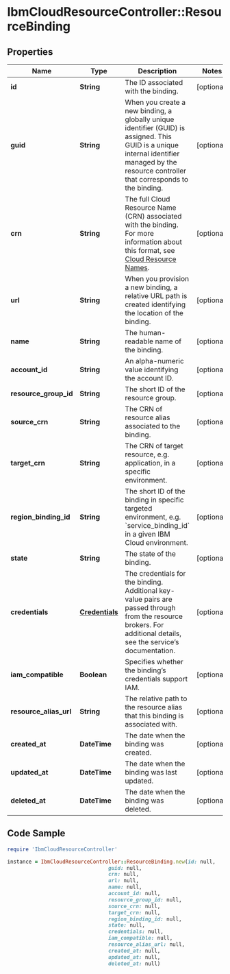 # IbmCloudResourceController::ResourceBinding

## Properties

Name | Type | Description | Notes
------------ | ------------- | ------------- | -------------
**id** | **String** | The ID associated with the binding. | [optional] 
**guid** | **String** | When you create a new binding, a globally unique identifier (GUID) is assigned. This GUID is a unique internal identifier managed by the resource controller that corresponds to the binding. | [optional] 
**crn** | **String** | The full Cloud Resource Name (CRN) associated with the binding. For more information about this format, see [Cloud Resource Names](https://cloud.ibm.com/docs/overview?topic&#x3D;overview-crn). | [optional] 
**url** | **String** | When you provision a new binding, a relative URL path is created identifying the location of the binding. | [optional] 
**name** | **String** | The human-readable name of the binding. | [optional] 
**account_id** | **String** | An alpha-numeric value identifying the account ID. | [optional] 
**resource_group_id** | **String** | The short ID of the resource group. | [optional] 
**source_crn** | **String** | The CRN of resource alias associated to the binding. | [optional] 
**target_crn** | **String** | The CRN of target resource, e.g. application, in a specific environment. | [optional] 
**region_binding_id** | **String** | The short ID of the binding in specific targeted environment, e.g. &#x60;service_binding_id&#x60; in a given IBM Cloud environment. | [optional] 
**state** | **String** | The state of the binding. | [optional] 
**credentials** | [**Credentials**](Credentials.md) | The credentials for the binding. Additional key-value pairs are passed through from the resource brokers.  For additional details, see the service’s documentation. | [optional] 
**iam_compatible** | **Boolean** | Specifies whether the binding’s credentials support IAM. | [optional] 
**resource_alias_url** | **String** | The relative path to the resource alias that this binding is associated with. | [optional] 
**created_at** | **DateTime** | The date when the binding was created. | [optional] 
**updated_at** | **DateTime** | The date when the binding was last updated. | [optional] 
**deleted_at** | **DateTime** | The date when the binding was deleted. | [optional] 

## Code Sample

```ruby
require 'IbmCloudResourceController'

instance = IbmCloudResourceController::ResourceBinding.new(id: null,
                                 guid: null,
                                 crn: null,
                                 url: null,
                                 name: null,
                                 account_id: null,
                                 resource_group_id: null,
                                 source_crn: null,
                                 target_crn: null,
                                 region_binding_id: null,
                                 state: null,
                                 credentials: null,
                                 iam_compatible: null,
                                 resource_alias_url: null,
                                 created_at: null,
                                 updated_at: null,
                                 deleted_at: null)
```


